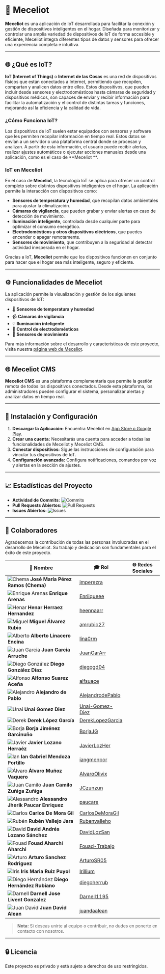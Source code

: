 # 🚀 Meceliot

**Meceliot** es una aplicación de IoT desarrollada para facilitar la conexión y gestión de
dispositivos inteligentes en el hogar. Diseñada para monitorizar y controlar una amplia variedad de
dispositivos de IoT de forma accesible y eficiente, Meceliot integra diferentes tipos de datos y
sensores para ofrecer una experiencia completa e intuitiva.

---

## 🌐 ¿Qué es IoT?

**IoT (Internet of Things)** o **Internet de las Cosas** es una red de dispositivos físicos que
están conectados a Internet, permitiendo que recopilen, compartan y analicen datos entre ellos.
Estos dispositivos, que pueden incluir desde sensores y electrodomésticos hasta cámaras de seguridad
y dispositivos médicos, son capaces de enviar y recibir información para facilitar la automatización
y el control de distintas tareas y funciones, mejorando así la eficiencia y la calidad de vida.

### ¿Cómo Funciona IoT?

Los dispositivos de IoT suelen estar equipados con sensores y software que les permiten recopilar
información en tiempo real. Estos datos se envían a un servidor o una plataforma central donde se
procesan y analizan. A partir de esta información, el usuario puede recibir alertas, realizar
ajustes automáticos o ejecutar acciones manuales desde una aplicación, como es el caso de **Meceliot
**.

### IoT en Meceliot

En el caso de **Meceliot**, la tecnología IoT se aplica para ofrecer un control completo sobre
distintos dispositivos inteligentes en el hogar. La aplicación permite la interacción con
dispositivos como:

- **Sensores de temperatura y humedad**, que recopilan datos ambientales para ajustar la
  climatización.
- **Cámaras de vigilancia**, que pueden grabar y enviar alertas en caso de detección de movimiento.
- **Iluminación inteligente**, controlada desde cualquier parte para optimizar el consumo
  energético.
- **Electrodomésticos y otros dispositivos eléctricos**, que puedes encender o apagar remotamente.
- **Sensores de movimiento**, que contribuyen a la seguridad al detectar actividad inesperada en el
  hogar.

Gracias a IoT, **Meceliot** permite que los dispositivos funcionen en conjunto para hacer que el
hogar sea más inteligente, seguro y eficiente.

---

## ⚙️ Funcionalidades de Meceliot

La aplicación permite la visualización y gestión de los siguientes dispositivos de IoT:

- 🌡️ **Sensores de temperatura y humedad**
- 📹 **Cámaras de vigilancia**
- 💡 **Iluminación inteligente**
- 🔌 **Control de electrodomésticos**
- 🚶 **Sensores de movimiento**

Para más información sobre el desarrollo y características de este proyecto, visita
nuestra [página web de Meceliot](#).

---

## 🌐 Meceliot CMS

**Meceliot CMS** es una plataforma complementaria que permite la gestión remota de todos los
dispositivos conectados. Desde esta plataforma, los administradores pueden configurar el sistema,
personalizar alertas y analizar datos en tiempo real.

---

## 📄 Instalación y Configuración

1. **Descargar la Aplicación:** Encuentra Meceliot en [App Store o Google Play](#).
2. **Crear una cuenta:** Necesitarás una cuenta para acceder a todas las funcionalidades de Meceliot
   y Meceliot CMS.
3. **Conectar dispositivos:** Sigue las instrucciones de configuración para vincular tus
   dispositivos de IoT.
4. **Configuración avanzada:** Configura notificaciones, comandos por voz y alertas en la sección de
   ajustes.

---

## 📈 Estadísticas del Proyecto

- **Actividad de Commits:** ![Commits](https://img.shields.io/github/commit-activity/m/BorjaJG/Meceliot)
- **Pull Requests Abiertos:** ![Pull Requests](https://img.shields.io/github/issues-pr/BorjaJG/Meceliot)
- **Issues Abiertos:** ![Issues](https://img.shields.io/github/issues/BorjaJG/Meceliot)

---

## 👥 Colaboradores

Agradecemos la contribución de todas las personas involucradas en el desarrollo de Meceliot. Su
trabajo y dedicación son fundamentales para el éxito de este proyecto.

| 👤 **Nombre**                                                                                         | 🎓 **Rol**                                              | 🌐 **Redes Sociales** |
|-------------------------------------------------------------------------------------------------------|---------------------------------------------------------|-----------------------|
| ![Chema](https://avatars.githubusercontent.com/u/33083007) **José María Pérez Ramos (Chema)**         | [jmperezra](https://github.com/jmperezra)               |
| ![Enrique Arenas](https://avatars.githubusercontent.com/u/60384641) **Enrique Arenas**                | [Enriiqueee](https://github.com/Enriiqueee)             |
| ![Henar](https://avatars.githubusercontent.com/u/101700273) **Henar Herraez Hernandez**               | [heennaarr](https://github.com/heennaarr)               |
| ![Miguel](https://avatars.githubusercontent.com/u/1174935) **Miguel Álvarez Rubio**                   | [amrubio27](https://github.com/amrubio27)               |
| ![Alberto](https://avatars.githubusercontent.com/u/13821679) **Alberto Linacero Encina**              | [lina0rm](https://github.com/lina0rm)                   |
| ![Juan Garcia](https://avatars.githubusercontent.com/u/92960626) **Juan Garcia Arruche**              | [JuanGarArr](https://github.com/JuanGarArr)             |
| ![Diego González](https://avatars.githubusercontent.com/u/87427606) **Diego González Díaz**           | [diegogd04](https://github.com/diegogd04)               |
| ![Alfonso](https://avatars.githubusercontent.com/u/101628149) **Alfonso Suarez Aceña**                | [alfsuace](https://github.com/alfsuace)                 |
| ![Alejandro](https://avatars.githubusercontent.com/u/19345806) **Alejandro de Pablo**                 | [AlejandrodePablo](https://github.com/AlejandrodePablo) |
| ![Unai](https://avatars.githubusercontent.com/u/61574027) **Unai Gomez Diez**                         | [Unai-Gomez-Diez](https://github.com/Unai-Gomez-Diez)   |
| ![Derek](https://avatars.githubusercontent.com/u/88119578) **Derek López García**                     | [DerekLopezGarcia](https://github.com/DerekLopezGarcia) |
| ![Borja](https://avatars.githubusercontent.com/u/93769713) **Borja Jiménez Garcinuño**                | [BorjaJG](https://github.com/BorjaJG)                   |
| ![Javier](https://avatars.githubusercontent.com/u/61405222) **Javier Lozano Herraéz**                 | [JavierLozHer](https://github.com/JavierLozHer)         |
| ![Ian](https://avatars.githubusercontent.com/u/17992700) **Ian Gabriel Mendoza Portillo**             | [iangmenpor](https://github.com/iangmenpor)             |
| ![Álvaro](https://avatars.githubusercontent.com/u/72004582) **Álvaro Muñoz Vaquero**                  | [AlvaroOlivix](https://github.com/AlvaroOlivix)         |
| ![Juan Camilo](https://avatars.githubusercontent.com/u/59730553) **Juan Camilo Zuñiga Zuñiga**        | [JCzunzun](https://github.com/JCzunzun)                 |
| ![Alessandro](https://avatars.githubusercontent.com/u/74701665) **Alessandro Jherik Paucar Enriquez** | [paucare](https://github.com/paucare)                   |
| ![Carlos](https://avatars.githubusercontent.com/u/53632512) **Carlos De Mora Gil**                    | [CarlosDeMoraGil](https://github.com/CarlosDeMoraGil)   |
| ![Rubén](https://avatars.githubusercontent.com/u/91348809) **Rubén Vallejo Jara**                     | [Rubenvalleho](https://github.com/Rubenvalleho)         |
| ![David](https://avatars.githubusercontent.com/u/67612323) **David Andrés Lozano Sánchez**            | [DavidLozSan](https://github.com/DavidLozSan)           |
| ![Fouad](https://avatars.githubusercontent.com/u/91577677) **Fouad Aharchi Aharchi**                  | [Fouad-Trabajo](https://github.com/Fouad-Trabajo)       |
| ![Arturo](https://avatars.githubusercontent.com/u/55508650) **Arturo Sanchez Rodriguez**              | [ArturoSR05](https://github.com/ArturoSR05)             |
| ![Iris](https://avatars.githubusercontent.com/u/60380626) **Iris Maria Ruiz Puyol**                   | [Irillium](https://github.com/Irillium)                 |
| ![Diego Hernández](https://avatars.githubusercontent.com/u/77564662) **Diego Hernández Rubiano**      | [diegoherrub](https://github.com/diegoherrub)           |
| ![Darnell](https://avatars.githubusercontent.com/u/55689274) **Darnell Jose Livent Gonzalez**         | [Darnell1195](https://github.com/Darnell1195)           |
| ![Juan David](https://avatars.githubusercontent.com/u/9223345) **Juan David Alean**                   | [juandaalean](https://github.com/juandaalean)           |

> **Nota:** Si deseas unirte al equipo o contribuir, no dudes en ponerte en contacto con nosotros.

---

## 🔒 Licencia

Este proyecto es privado y está sujeto a derechos de uso restringidos.
